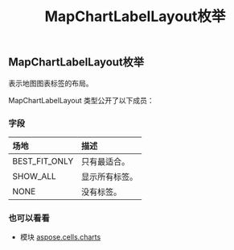﻿---
title: MapChartLabelLayout枚举
second_title: Aspose.Cells for Python via .NET API 参考资料
description:
type: docs
weight: 550
url: /zh/python-net/aspose.cells.charts/mapchartlabellayout/
is_root: false
---
##  MapChartLabelLayout枚举
表示地图图表标签的布局。



MapChartLabelLayout 类型公开了以下成员：

### 字段
|场地|描述|
| :- | :- |
| BEST_FIT_ONLY |只有最适合。|
| SHOW_ALL |显示所有标签。|
| NONE |没有标签。|



### 也可以看看
* 模块 [aspose.cells.charts](..)
